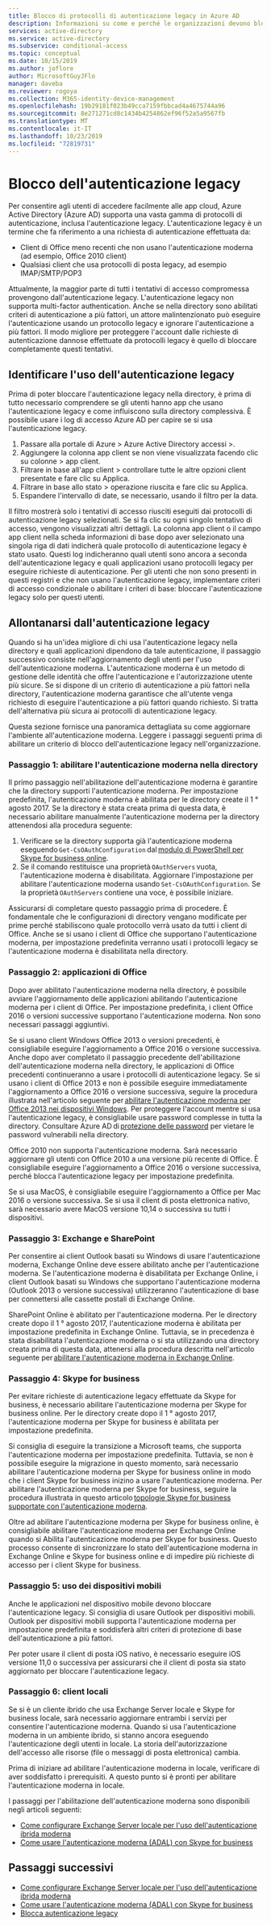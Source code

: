 ```yaml
---
title: Blocco di protocolli di autenticazione legacy in Azure AD
description: Informazioni su come e perché le organizzazioni devono bloccare i protocolli di autenticazione legacy
services: active-directory
ms.service: active-directory
ms.subservice: conditional-access
ms.topic: conceptual
ms.date: 10/15/2019
ms.author: joflore
author: MicrosoftGuyJFlo
manager: daveba
ms.reviewer: rogoya
ms.collection: M365-identity-device-management
ms.openlocfilehash: 19b29181f023b49cca7159fbbcad4a4675744a96
ms.sourcegitcommit: 8e271271cd8c1434b4254862ef96f52a5a9567fb
ms.translationtype: MT
ms.contentlocale: it-IT
ms.lasthandoff: 10/23/2019
ms.locfileid: "72819731"
---
```

# <a name="blocking-legacy-authentication"></a>Blocco dell'autenticazione legacy
 
Per consentire agli utenti di accedere facilmente alle app cloud, Azure Active Directory (Azure AD) supporta una vasta gamma di protocolli di autenticazione, inclusa l'autenticazione legacy. L'autenticazione legacy è un termine che fa riferimento a una richiesta di autenticazione effettuata da:

- Client di Office meno recenti che non usano l'autenticazione moderna (ad esempio, Office 2010 client)
- Qualsiasi client che usa protocolli di posta legacy, ad esempio IMAP/SMTP/POP3

Attualmente, la maggior parte di tutti i tentativi di accesso compromessa provengono dall'autenticazione legacy. L'autenticazione legacy non supporta multi-factor authentication. Anche se nella directory sono abilitati criteri di autenticazione a più fattori, un attore malintenzionato può eseguire l'autenticazione usando un protocollo legacy e ignorare l'autenticazione a più fattori. Il modo migliore per proteggere l'account dalle richieste di autenticazione dannose effettuate da protocolli legacy è quello di bloccare completamente questi tentativi.

## <a name="identify-legacy-authentication-use"></a>Identificare l'uso dell'autenticazione legacy

Prima di poter bloccare l'autenticazione legacy nella directory, è prima di tutto necessario comprendere se gli utenti hanno app che usano l'autenticazione legacy e come influiscono sulla directory complessiva. È possibile usare i log di accesso Azure AD per capire se si usa l'autenticazione legacy.

1. Passare alla portale di Azure > Azure Active Directory accessi >.
1. Aggiungere la colonna app client se non viene visualizzata facendo clic su colonne > app client.
1. Filtrare in base all'app client > controllare tutte le altre opzioni client presentate e fare clic su Applica.
1. Filtrare in base allo stato > operazione riuscita e fare clic su Applica. 
1. Espandere l'intervallo di date, se necessario, usando il filtro per la data.

Il filtro mostrerà solo i tentativi di accesso riusciti eseguiti dai protocolli di autenticazione legacy selezionati. Se si fa clic su ogni singolo tentativo di accesso, vengono visualizzati altri dettagli. La colonna app client o il campo app client nella scheda informazioni di base dopo aver selezionato una singola riga di dati indicherà quale protocollo di autenticazione legacy è stato usato. Questi log indicheranno quali utenti sono ancora a seconda dell'autenticazione legacy e quali applicazioni usano protocolli legacy per eseguire richieste di autenticazione. Per gli utenti che non sono presenti in questi registri e che non usano l'autenticazione legacy, implementare criteri di accesso condizionale o abilitare i criteri di base: bloccare l'autenticazione legacy solo per questi utenti.

## <a name="moving-away-from-legacy-authentication"></a>Allontanarsi dall'autenticazione legacy 

Quando si ha un'idea migliore di chi usa l'autenticazione legacy nella directory e quali applicazioni dipendono da tale autenticazione, il passaggio successivo consiste nell'aggiornamento degli utenti per l'uso dell'autenticazione moderna. L'autenticazione moderna è un metodo di gestione delle identità che offre l'autenticazione e l'autorizzazione utente più sicure. Se si dispone di un criterio di autenticazione a più fattori nella directory, l'autenticazione moderna garantisce che all'utente venga richiesto di eseguire l'autenticazione a più fattori quando richiesto. Si tratta dell'alternativa più sicura ai protocolli di autenticazione legacy.

Questa sezione fornisce una panoramica dettagliata su come aggiornare l'ambiente all'autenticazione moderna. Leggere i passaggi seguenti prima di abilitare un criterio di blocco dell'autenticazione legacy nell'organizzazione.

### <a name="step-1-enable-modern-authentication-in-your-directory"></a>Passaggio 1: abilitare l'autenticazione moderna nella directory

Il primo passaggio nell'abilitazione dell'autenticazione moderna è garantire che la directory supporti l'autenticazione moderna. Per impostazione predefinita, l'autenticazione moderna è abilitata per le directory create il 1 ° agosto 2017. Se la directory è stata creata prima di questa data, è necessario abilitare manualmente l'autenticazione moderna per la directory attenendosi alla procedura seguente:

1. Verificare se la directory supporta già l'autenticazione moderna eseguendo `Get-CsOAuthConfiguration` dal [modulo di PowerShell per Skype for business online](https://docs.microsoft.com/office365/enterprise/powershell/manage-skype-for-business-online-with-office-365-powershell).
1. Se il comando restituisce una proprietà `OAuthServers` vuota, l'autenticazione moderna è disabilitata. Aggiornare l'impostazione per abilitare l'autenticazione moderna usando `Set-CsOAuthConfiguration`. Se la proprietà `OAuthServers` contiene una voce, è possibile iniziare.

Assicurarsi di completare questo passaggio prima di procedere. È fondamentale che le configurazioni di directory vengano modificate per prime perché stabiliscono quale protocollo verrà usato da tutti i client di Office. Anche se si usano i client di Office che supportano l'autenticazione moderna, per impostazione predefinita verranno usati i protocolli legacy se l'autenticazione moderna è disabilitata nella directory.

### <a name="step-2-office-applications"></a>Passaggio 2: applicazioni di Office

Dopo aver abilitato l'autenticazione moderna nella directory, è possibile avviare l'aggiornamento delle applicazioni abilitando l'autenticazione moderna per i client di Office. Per impostazione predefinita, i client Office 2016 o versioni successive supportano l'autenticazione moderna. Non sono necessari passaggi aggiuntivi.

Se si usano client Windows Office 2013 o versioni precedenti, è consigliabile eseguire l'aggiornamento a Office 2016 o versione successiva. Anche dopo aver completato il passaggio precedente dell'abilitazione dell'autenticazione moderna nella directory, le applicazioni di Office precedenti continueranno a usare i protocolli di autenticazione legacy. Se si usano i client di Office 2013 e non è possibile eseguire immediatamente l'aggiornamento a Office 2016 o versione successiva, seguire la procedura illustrata nell'articolo seguente per [abilitare l'autenticazione moderna per Office 2013 nei dispositivi Windows](https://docs.microsoft.com/office365/admin/security-and-compliance/enable-modern-authentication). Per proteggere l'account mentre si usa l'autenticazione legacy, è consigliabile usare password complesse in tutta la directory. Consultare Azure AD di [protezione delle password](../authentication/concept-password-ban-bad.md) per vietare le password vulnerabili nella directory.

Office 2010 non supporta l'autenticazione moderna. Sarà necessario aggiornare gli utenti con Office 2010 a una versione più recente di Office. È consigliabile eseguire l'aggiornamento a Office 2016 o versione successiva, perché blocca l'autenticazione legacy per impostazione predefinita.

Se si usa MacOS, è consigliabile eseguire l'aggiornamento a Office per Mac 2016 o versione successiva. Se si usa il client di posta elettronica nativo, sarà necessario avere MacOS versione 10,14 o successiva su tutti i dispositivi.

### <a name="step-3-exchange-and-sharepoint"></a>Passaggio 3: Exchange e SharePoint

Per consentire ai client Outlook basati su Windows di usare l'autenticazione moderna, Exchange Online deve essere abilitato anche per l'autenticazione moderna. Se l'autenticazione moderna è disabilitata per Exchange Online, i client Outlook basati su Windows che supportano l'autenticazione moderna (Outlook 2013 o versione successiva) utilizzeranno l'autenticazione di base per connettersi alle cassette postali di Exchange Online.

SharePoint Online è abilitato per l'autenticazione moderna. Per le directory create dopo il 1 ° agosto 2017, l'autenticazione moderna è abilitata per impostazione predefinita in Exchange Online. Tuttavia, se in precedenza è stata disabilitata l'autenticazione moderna o si sta utilizzando una directory creata prima di questa data, attenersi alla procedura descritta nell'articolo seguente per [abilitare l'autenticazione moderna in Exchange Online](https://docs.microsoft.com/exchange/clients-and-mobile-in-exchange-online/enable-or-disable-modern-authentication-in-exchange-online).

### <a name="step-4-skype-for-business"></a>Passaggio 4: Skype for business

Per evitare richieste di autenticazione legacy effettuate da Skype for business, è necessario abilitare l'autenticazione moderna per Skype for business online. Per le directory create dopo il 1 ° agosto 2017, l'autenticazione moderna per Skype for business è abilitata per impostazione predefinita.

Si consiglia di eseguire la transizione a Microsoft teams, che supporta l'autenticazione moderna per impostazione predefinita. Tuttavia, se non è possibile eseguire la migrazione in questo momento, sarà necessario abilitare l'autenticazione moderna per Skype for business online in modo che i client Skype for business inizino a usare l'autenticazione moderna. Per abilitare l'autenticazione moderna per Skype for business, seguire la procedura illustrata in questo articolo [topologie Skype for business supportate con l'autenticazione moderna](https://docs.microsoft.com/skypeforbusiness/plan-your-deployment/modern-authentication/topologies-supported).

Oltre ad abilitare l'autenticazione moderna per Skype for business online, è consigliabile abilitare l'autenticazione moderna per Exchange Online quando si Abilita l'autenticazione moderna per Skype for business. Questo processo consente di sincronizzare lo stato dell'autenticazione moderna in Exchange Online e Skype for business online e di impedire più richieste di accesso per i client Skype for business.

### <a name="step-5-using-mobile-devices"></a>Passaggio 5: uso dei dispositivi mobili

Anche le applicazioni nel dispositivo mobile devono bloccare l'autenticazione legacy. Si consiglia di usare Outlook per dispositivi mobili. Outlook per dispositivi mobili supporta l'autenticazione moderna per impostazione predefinita e soddisferà altri criteri di protezione di base dell'autenticazione a più fattori.

Per poter usare il client di posta iOS nativo, è necessario eseguire iOS versione 11,0 o successiva per assicurarsi che il client di posta sia stato aggiornato per bloccare l'autenticazione legacy.

### <a name="step-6-on-premises-clients"></a>Passaggio 6: client locali

Se si è un cliente ibrido che usa Exchange Server locale e Skype for business locale, sarà necessario aggiornare entrambi i servizi per consentire l'autenticazione moderna. Quando si usa l'autenticazione moderna in un ambiente ibrido, si stanno ancora eseguendo l'autenticazione degli utenti in locale. La storia dell'autorizzazione dell'accesso alle risorse (file o messaggi di posta elettronica) cambia.

Prima di iniziare ad abilitare l'autenticazione moderna in locale, verificare di aver soddisfatto i prerequisiti. A questo punto si è pronti per abilitare l'autenticazione moderna in locale.

I passaggi per l'abilitazione dell'autenticazione moderna sono disponibili negli articoli seguenti:

* [Come configurare Exchange Server locale per l'uso dell'autenticazione ibrida moderna](https://docs.microsoft.com/office365/enterprise/configure-exchange-server-for-hybrid-modern-authentication)
* [Come usare l'autenticazione moderna (ADAL) con Skype for business](https://docs.microsoft.com/skypeforbusiness/manage/authentication/use-adal)

## <a name="next-steps"></a>Passaggi successivi

- [Come configurare Exchange Server locale per l'uso dell'autenticazione ibrida moderna](https://docs.microsoft.com/office365/enterprise/configure-exchange-server-for-hybrid-modern-authentication)
- [Come usare l'autenticazione moderna (ADAL) con Skype for business](https://docs.microsoft.com/skypeforbusiness/manage/authentication/use-adal)
- [Blocca autenticazione legacy](block-legacy-authentication.md)
